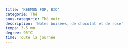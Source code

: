 ```yaml
---
title: 'KEEMUN FOP, BIO'
categorie: Thé
sous-categorie: Thé noir
description: 'Notes boisées, de chocolat et de rose'
temps: 3-5 mn
degree: 95°C
time: Toute la journée
---
```


